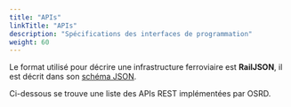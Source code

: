 ```yaml
---
title: "APIs"
linkTitle: "APIs"
description: "Spécifications des interfaces de programmation"
weight: 60
---
```



Le format utilisé pour décrire une infrastructure ferroviaire est **RailJSON**, il est décrit dans son [schéma JSON]. 

Ci-dessous se trouve une liste des APIs REST implémentées par OSRD.

[schéma JSON]: https://json-schema.app/view/%23?url=https%3A%2F%2Fraw.githubusercontent.com%2FOpenRailAssociation%2Fosrd%2Fdev%2Ffront%2Fsrc%2Freducers%2Fosrdconf%2Finfra_schema.json
